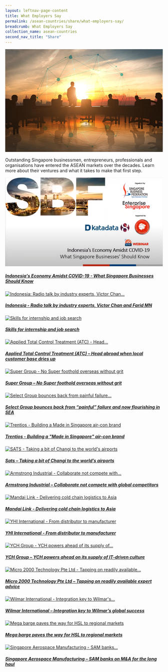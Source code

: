 ```yaml
---
layout: leftnav-page-content
title: What Employers Say
permalink: /asean-countries/share/what-employers-say/
breadcrumb: What Employers Say
collection_name: asean-countries
second_nav_title: "Share"
---
```


![banner-asean-share-what-employers-say](\images\asean-employers\What-employers-say-new.jpg)

Outstanding Singapore businessmen, entrepreneurs, professionals and organisations have entered the ASEAN markets over the decades. Learn more about their ventures and what it takes to make that first step.

<div>
	<div class="row is-multiline">
		<div class="col is-half-tablet padding--bottom--lg">
			<a href="/asean-countries/share/what-employers-say/global-connect-sbf/" class="project-link">
				<img src="\images\asean-employers\sbf-indo.png" alt="global connect" class="project-image">
			<div class="project-card">
				<div class="project-title margin--bottom--xs">
					<h5><b>Indonesia's Economy Amidst COVID-19 - What Singapore Businesses Should Know</b></h5>
				</div>
			</div>
			</a>
		</div>
		<div class="col is-half-tablet padding--bottom--lg">
			<a href="/asean-countries/share/what-employers-say/indonesia-radio-talk-by-industry-experts/" class="project-link">
				<img src="/images/asean-employers/Indonesia-radio-talk-small.jpg" alt="Indonesia: Radio talk by industry experts, Victor Chan..." class="project-image">
			<div class="project-card">
				<div class="project-title margin--bottom--xs">
					<h5><b>Indonesia - Radio talk by industry experts, Victor Chan and Farid MN</b></h5>
				</div>
			</div>
			</a>
		</div>
	</div>
</div>

<p><p>

<div>
	<div class="row is-multiline">
		<div class="col is-half-tablet padding--bottom--lg">
			<a href="/asean-countries/share/what-employers-say/skills-internship-job-search/" class="project-link">
				<img src="/images/asean-employers/Skills-for-internship-small.jpg" alt="Skills for internship and job search" class="project-image">
			<div class="project-card">
				<div class="project-title margin--bottom--xs">
					<h5><b>Skills for internship and job search</b></h5>
				</div>
			</div>
			</a>
		</div>
		<div class="col is-half-tablet padding--bottom--lg">
			<a href="/asean-countries/share/what-employers-say/applied-total-control-treatment/" class="project-link">
				<img src="/images/asean-employers/ATC-banner-small.jpg" alt="Applied Total Control Treatment (ATC) - Head..." class="project-image">
			<div class="project-card">
				<div class="project-title margin--bottom--xs">
					<h5><b>Applied Total Control Treatment (ATC) – Head abroad when local customer base dries up</b></h5>
				</div>
			</div>
			</a>
		</div>
	</div>
</div>

<p><p>

<div>
	<div class="row is-multiline">
		<div class="col is-half-tablet padding--bottom--lg">
			<a href="/asean-countries/share/what-employers-say/super-group/" class="project-link">
				<img src="/images/asean-employers/super-group-small.jpg" alt="Super Group - No Super foothold overseas without grit" class="project-image">
			<div class="project-card">
				<div class="project-title margin--bottom--xs">
					<h5><b>Super Group – No Super foothold overseas without grit</b></h5>
				</div>
			</div>
			</a>
		</div>
		<div class="col is-half-tablet padding--bottom--lg">
			<a href="/asean-countries/share/what-employers-say/select-group/" class="project-link">
				<img src="/images/asean-employers/select-group-small.jpg" alt="Select Group bounces back from painful failure..." class="project-image">
			<div class="project-card">
				<div class="project-title margin--bottom--xs">
					<h5><b>Select Group bounces back from “painful” failure and now flourishing in SEA</b></h5>
				</div>
			</div>
			</a>
		</div>
	</div>
</div>

<p><p>

<div>
	<div class="row is-multiline">
		<div class="col is-half-tablet padding--bottom--lg">
			<a href="/asean-countries/share/what-employers-say/trentios/" class="project-link">
				<img src="/images/asean-employers/trentios-small.jpg" alt="Trentios - Building a Made in Singapore air-con brand" class="project-image">
			<div class="project-card">
				<div class="project-title margin--bottom--xs">
					<h5><b>Trentios - Building a "Made in Singapore" air-con brand</b></h5>
				</div>
			</div>
			</a>
		</div>
		<div class="col is-half-tablet padding--bottom--lg">
			<a href="/asean-countries/share/what-employers-say/sats/" class="project-link">
				<img src="/images/asean-employers/sats-changi-small.jpg" alt="SATS - Taking a bit of Changi to the world's airports" class="project-image">
			<div class="project-card">
				<div class="project-title margin--bottom--xs">
					<h5><b>Sats – Taking a bit of Changi to the world’s airports</b></h5>
				</div>
			</div>
			</a>
		</div>
	</div>
</div>

<p><p>

<div>
	<div class="row is-multiline">
		<div class="col is-half-tablet padding--bottom--lg">
			<a href="/asean-countries/share/what-employers-say/armstrong-industrial/" class="project-link">
				<img src="/images/asean-employers/armstrong-industrial-small.jpg" alt="Armstrong Industrial - Collaborate not compete with..." class="project-image">
			<div class="project-card">
				<div class="project-title margin--bottom--xs">
					<h5><b>Armstrong Industrial – Collaborate not compete with global competitors</b></h5>
				</div>
			</div>
			</a>
		</div>
		<div class="col is-half-tablet padding--bottom--lg">
			<a href="/asean-countries/share/what-employers-say/mandai-link/" class="project-link">
				<img src="/images/asean-employers/mandai-link-small.jpg" alt="Mandai Link - Delivering cold chain logistics to Asia" class="project-image">
			<div class="project-card">
				<div class="project-title margin--bottom--xs">
					<h5><b>Mandai Link - Delivering cold chain logistics to Asia</b></h5>
				</div>
			</div>
			</a>
		</div>
	</div>
</div>

<p><p>

<div>
	<div class="row is-multiline">
		<div class="col is-half-tablet padding--bottom--lg">
			<a href="/asean-countries/share/what-employers-say/yhi-international/" class="project-link">
				<img src="/images/asean-employers/yhi-international-small.jpg" alt="YHI International - From distributor to manufacturer" class="project-image">
			<div class="project-card">
				<div class="project-title margin--bottom--xs">
					<h5><b>YHI International - From distributor to manufacturer</b></h5>
				</div>
			</div>
			</a>
		</div>
		<div class="col is-half-tablet padding--bottom--lg">
			<a href="/asean-countries/share/what-employers-say/ych-group/" class="project-link">
				<img src="/images/asean-employers/ych-group-small.jpg" alt="YCH Group - YCH powers ahead of its supply of..." class="project-image">
			<div class="project-card">
				<div class="project-title margin--bottom--xs">
					<h5><b>YCH Group – YCH powers ahead on its supply of IT-driven culture</b></h5>
				</div>
			</div>
			</a>
		</div>
	</div>
</div>

<p><p>

<div>
	<div class="row is-multiline">
		<div class="col is-half-tablet padding--bottom--lg">
			<a href="/asean-countries/share/what-employers-say/micro-2000/" class="project-link">
				<img src="/images/asean-employers/micro-2000-small.jpg" alt="Micro 2000 Technology Pte Ltd - Tapping on readily available..." class="project-image">
			<div class="project-card">
				<div class="project-title margin--bottom--xs">
					<h5><b>Micro 2000 Technology Pte Ltd – Tapping on readily available expert advice</b></h5>
				</div>
			</div>
			</a>
		</div>
		<div class="col is-half-tablet padding--bottom--lg">
			<a href="/asean-countries/share/what-employers-say/wilmar-international/" class="project-link">
				<img src="/images/asean-employers/wilmar-international-small.jpg" alt="Wilmar International - Integration key to Wilmar's..." class="project-image">
			<div class="project-card">
				<div class="project-title margin--bottom--xs">
					<h5><b>Wilmar International – Integration key to Wilmar’s global success</b></h5>
				</div>
			</div>
			</a>
		</div>
	</div>
</div>

<p><p>

<div>
	<div class="row is-multiline">
		<div class="col is-half-tablet padding--bottom--lg">
			<a href="/asean-countries/share/what-employers-say/hsl-regional-markets/" class="project-link">
				<img src="/images/asean-employers/hsl-small.jpg" alt="Mega barge paves the way for HSL to regional markets" class="project-image">
			<div class="project-card">
				<div class="project-title margin--bottom--xs">
					<h5><b>Mega barge paves the way for HSL to regional markets</b></h5>
				</div>
			</div>
			</a>
		</div>
		<div class="col is-half-tablet padding--bottom--lg">
		<a href="/asean-countries/share/what-employers-say/sam-aerospace/" class="project-link">
				<img src="/images/asean-employers/sam-aerospace-small.jpg" alt="Singapore Aerospace Manufacturing - SAM banks..." class="project-image">
			<div class="project-card">
				<div class="project-title margin--bottom--xs">
					<h5><b>Singapore Aerospace Manufacturing – SAM banks on M&A for the long haul</b></h5>
				</div>
			</div>
			</a>
		</div>
	</div>
</div>